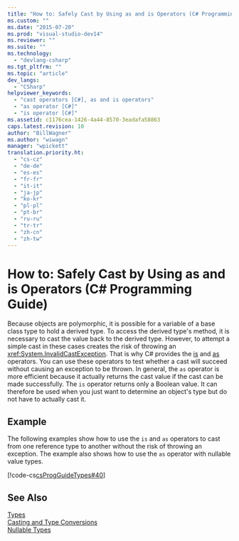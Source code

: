 ```yaml
---
title: "How to: Safely Cast by Using as and is Operators (C# Programming Guide) | Microsoft Docs"
ms.custom: ""
ms.date: "2015-07-20"
ms.prod: "visual-studio-dev14"
ms.reviewer: ""
ms.suite: ""
ms.technology: 
  - "devlang-csharp"
ms.tgt_pltfrm: ""
ms.topic: "article"
dev_langs: 
  - "CSharp"
helpviewer_keywords: 
  - "cast operators [C#], as and is operators"
  - "as operator [C#]"
  - "is operator [C#]"
ms.assetid: c1176cea-1426-4a44-8570-3eadafa58863
caps.latest.revision: 10
author: "BillWagner"
ms.author: "wiwagn"
manager: "wpickett"
translation.priority.ht: 
  - "cs-cz"
  - "de-de"
  - "es-es"
  - "fr-fr"
  - "it-it"
  - "ja-jp"
  - "ko-kr"
  - "pl-pl"
  - "pt-br"
  - "ru-ru"
  - "tr-tr"
  - "zh-cn"
  - "zh-tw"
---
```

# How to: Safely Cast by Using as and is Operators (C# Programming Guide)
Because objects are polymorphic, it is possible for a variable of a base class type to hold a derived type. To access the derived type's method, it is necessary to cast the value back to the derived type. However, to attempt a simple cast in these cases creates the risk of throwing an <xref:System.InvalidCastException>. That is why C# provides the [is](../../../csharp/language-reference/keywords/is.md) and [as](../../../csharp/language-reference/keywords/as.md) operators. You can use these operators to test whether a cast will succeed without causing an exception to be thrown. In general, the `as` operator is more efficient because it actually returns the cast value if the cast can be made successfully. The `is` operator returns only a Boolean value. It can therefore be used when you just want to determine an object's type but do not have to actually cast it.  
  
## Example  
 The following examples show how to use the `is` and `as` operators to cast from one reference type to another without the risk of throwing an exception. The example also shows how to use the `as` operator with nullable value types.  
  
 [!code-cs[csProgGuideTypes#40](../../../csharp/programming-guide/nullable-types/codesnippet/CSharp/how-to-safely-cast-by-using-as-and-is-operators_1.cs)]  
  
## See Also  
 [Types](../../../csharp/programming-guide/types/index.md)   
 [Casting and Type Conversions](../../../csharp/programming-guide/types/casting-and-type-conversions.md)   
 [Nullable Types](../../../csharp/programming-guide/nullable-types/index.md)
